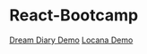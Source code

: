 # React-Bootcamp

[Dream Diary Demo](https://dream-diary-project.vercel.app/)
[Locana Demo](https://locana-project.vercel.app/)